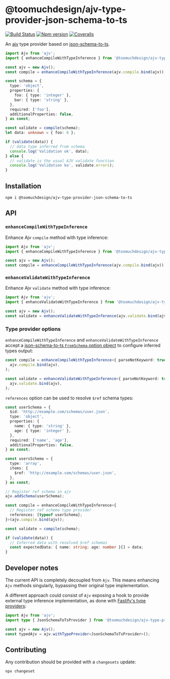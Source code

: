 # @toomuchdesign/ajv-type-provider-json-schema-to-ts

[![Build Status][ci-badge]][ci]
[![Npm version][npm-version-badge]][npm]
[![Coveralls][coveralls-badge]][coveralls]

An [ajv](https://ajv.js.org/) type provider based on [json-schema-to-ts](https://github.com/ThomasAribart/json-schema-to-ts).

```ts
import Ajv from 'ajv';
import { enhanceCompileWithTypeInference } from '@toomuchdesign/ajv-type-provider-json-schema-to-ts';

const ajv = new Ajv();
const compile = enhanceCompileWithTypeInference(ajv.compile.bind(ajv));

const schema = {
  type: 'object',
  properties: {
    foo: { type: 'integer' },
    bar: { type: 'string' },
  },
  required: ['foo'],
  additionalProperties: false,
} as const;

const validate = compile(schema);
let data: unknown = { foo: 6 };

if (validate(data)) {
  // data type inferred from schema
  console.log('Validation ok', data);
} else {
  // validate is the usual AJV validate function
  console.log('Validation ko', validate.errors);
}
```

## Installation

```
npm i @toomuchdesign/ajv-type-provider-json-schema-to-ts
```

## API

### `enhanceCompileWithTypeInference`

Enhance Ajv `compile` method with type inference:

```ts
import Ajv from 'ajv';
import { enhanceCompileWithTypeInference } from '@toomuchdesign/ajv-type-provider-json-schema-to-ts';

const ajv = new Ajv();
const compile = enhanceCompileWithTypeInference(ajv.compile.bind(ajv));
```

### `enhanceValidateWithTypeInference`

Enhance Ajv `validate` method with type inference:

```ts
import Ajv from 'ajv';
import { enhanceValidateWithTypeInference } from '@toomuchdesign/ajv-type-provider-json-schema-to-ts';

const ajv = new Ajv();
const validate = enhanceValidateWithTypeInference(ajv.validate.bind(ajv));
```

### Type provider options

`enhanceCompileWithTypeInference` and `enhanceValidateWithTypeInference` accept a [json-schema-to-ts `FromSchema` option object](https://github.com/ThomasAribart/json-schema-to-ts/blob/main/src/definitions/fromSchemaOptions.ts) to configure inferred types output:

```ts
const compile = enhanceCompileWithTypeInference<{ parseNotKeyword: true }>(
  ajv.compile.bind(ajv),
);

const validate = enhanceValidateWithTypeInference<{ parseNotKeyword: true }>(
  ajv.validate.bind(ajv),
);
```

`references` option can be used to resolve `$ref` schema types:

```ts
const userSchema = {
  $id: 'http://example.com/schemas/user.json',
  type: 'object',
  properties: {
    name: { type: 'string' },
    age: { type: 'integer' },
  },
  required: ['name', 'age'],
  additionalProperties: false,
} as const;

const usersSchema = {
  type: 'array',
  items: {
    $ref: 'http://example.com/schemas/user.json',
  },
} as const;

// Register ref schema in ajv
ajv.addSchema(userSchema);

const compile = enhanceCompileWithTypeInference<{
  // Register ref schema type provider
  references: [typeof userSchema];
}>(ajv.compile.bind(ajv));

const validate = compile(schema);

if (validate(data)) {
  // Inferred data with resolved $ref schemas
  const expectedData: { name: string; age: number }[] = data;
}
```

## Developer notes

The current API is completely decoupled from `Ajv`. This means enhancing `Ajv` methods singularly, bypassing their original type implementation.

A different approach could consist of `Ajv` exposing a hook to provide external type inference implementation, as done with [Fastify's type providers](https://fastify.dev/docs/latest/Reference/Type-Providers/):

```ts
import Ajv from 'ajv';
import type { JsonSchemaToTsProvider } from '@toomuchdesign/ajv-type-provider-json-schema-to-ts';

const ajv = new Ajv();
const typedAjv = ajv.withTypeProvider<JsonSchemaToTsProvider>();
```

## Contributing

Any contribution should be provided with a `changesets` update:

```
npx changeset
```

[ci-badge]: https://github.com/toomuchdesign/ajv-type-provider-json-schema-to-ts/actions/workflows/ci.yml/badge.svg
[ci]: https://github.com/toomuchdesign/ajv-type-provider-json-schema-to-ts/actions/workflows/ci.yml
[coveralls-badge]: https://coveralls.io/repos/github/toomuchdesign/ajv-type-provider-json-schema-to-ts/badge.svg?branch=master
[coveralls]: https://coveralls.io/github/toomuchdesign/ajv-type-provider-json-schema-to-ts?branch=master
[npm]: https://www.npmjs.com/package/@toomuchdesign/ajv-type-provider-json-schema-to-ts
[npm-version-badge]: https://img.shields.io/npm/v/@toomuchdesign/ajv-type-provider-json-schema-to-ts.svg
